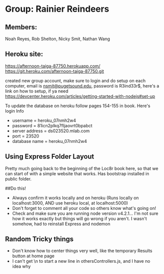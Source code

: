 # Group: Rainier Reindeers

## Members:
 Noah Reyes, Rob Shelton, Nicky Smit, Nathan Wang

## Heroku site:
https://afternoon-taiga-87750.herokuapp.com/
https://git.heroku.com/afternoon-taiga-87750.git

created new group account, make sure to login and do setup on each computer, email is nsmit@pugetsound.edu, password is R3ind33r$, here's a link on how to setup, if ya need
https://devcenter.heroku.com/articles/getting-started-with-nodejs#set-up

To update the database on heroku follow pages 154-155 in book. Here's login Info
- username = heroku_07nmh2w4
- password = 81icn2plkq7fljaovrt0bpabct
- server address = ds023520.mlab.com
- port = 23520
- database name = heroku_07nmh2w4

## Using Express Folder Layout
Pretty much going back to the beginning of the Loc8r book here, so that we can start of with a simple website that works. Has bootstrap installed in public folder.

##Do this!
- Always confirm it works locally and on heroku
(Runs locally on localhost:3000, AND use heroku local, at localhost:5000)
- Don't forget to comment all your code so others know what's going on!
- Check and make sure you are running node version v4.2.1... I'm not sure how it works exactly but things will go wrong if you aren't. I wasn't somehow, had to reinstall Express and nodemon

## Random Tricky things
- Don't know how to center things very well, like the temporary Results button at home page
- I can't get \n to start a new line in othersControllers.js, and I have no idea why
